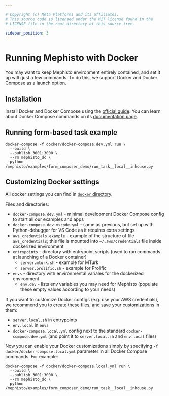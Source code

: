 ```yaml
---

# Copyright (c) Meta Platforms and its affiliates.
# This source code is licensed under the MIT license found in the
# LICENSE file in the root directory of this source tree.

sidebar_position: 3
---
```


# Running Mephisto with Docker

You may want to keep Mephisto environment entirely contained, and set it up with just a few commands. To do this, we support Docker and Docker Compose as a launch option.

## Installation

Install Docker and Docker Compose using the [official guide](https://docs.docker.com/get-docker/). You can learn about Docker Compose commands on its [documentation page](https://docs.docker.com/compose/).

## Running form-based task example

```shell
docker-compose -f docker/docker-compose.dev.yml run \
  --build \
  --publish 3001:3000 \
  --rm mephisto_dc \
  python /mephisto/examples/form_composer_demo/run_task__local__inhouse.py
```

## Customizing Docker settings

All docker settings you can find in [`docker` directory](https://github.com/facebookresearch/Mephisto/tree/main/docker).

Files and directories:
- `docker-compose.dev.yml` - minimal development Docker Compose config to start all our examples and apps
- `docker-compose.dev.vscode.yml` - same as previous, but set up with Python-debugger for VS Code as it requires extra settings
- `aws_credentials.example` - example of the structure of file `aws_credentials`; this file is mounted into `~/.aws/credentials` file inside dockerized environment
- `entrypoints` - directory with entrypoint scripts (used to run commands at launching of a Docker container)
  - `server.mturk.sh` - example for MTurk
  - `server.prolific.sh` - example for Prolific
- `envs` - directory with environmental variales for the dockerized environment
  - `env.dev` - lists env variables you may need for Mephisto (populate these empty values according to your needs)

If you want to customize Docker configs (e.g. use your AWS credentials), we recommend you to create these files, and save your customizations in them:
- `server.local.sh` in entrypoints
- `env.local` in `envs`
- `docker-compose.local.yml` config next to the standard `docker-compose.dev.yml` (and point it to `server.local.sh` and `env.local` files)

Now you can enable your Docker customizations simply by specifying `-f docker/docker-compose.local.yml` parameter in all Docker Compose commands. For example:
```shell
docker-compose -f docker/docker-compose.local.yml run \
  --build \
  --publish 3001:3000 \
  --rm mephisto_dc \
  python /mephisto/examples/form_composer_demo/run_task__local__inhouse.py
```
